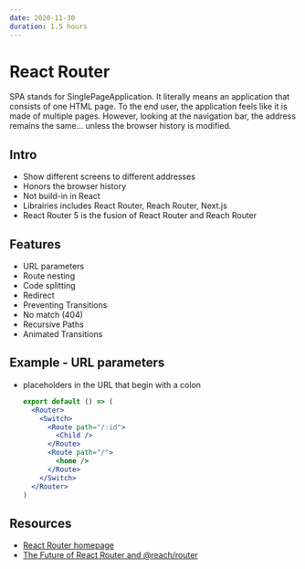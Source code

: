 ```yaml
---
date: 2020-11-30
duration: 1.5 hours
---
```


# React Router

SPA stands for SinglePageApplication. It literally means an application that consists of one HTML page. To the end user, the application feels like it is made of multiple pages. However, looking at the navigation bar, the address remains the same... unless the browser history is modified.

## Intro

* Show different screens to different addresses
* Honors the browser history
* Not build-in in React
* Librairies includes React Router, Reach Router, Next.js
* React Router 5 is the fusion of React Router and Reach Router

## Features

* URL parameters
* Route nesting
* Code splitting
* Redirect
* Preventing Transitions
* No match (404)
* Recursive Paths
* Animated Transitions

## Example - URL parameters

* placeholders in the URL that begin with a colon
  ```jsx
  export default () => (
    <Router>
      <Switch>
        <Route path="/:id">
          <Child />
        </Route>
        <Route path="/">
          <home />
        </Route>
      </Switch>
    </Router>
  )
  ```

## Resources

* [React Router homepage](https://reactrouter.com/)
* [The Future of React Router and @reach/router](https://reacttraining.com/blog/reach-react-router-future/)

